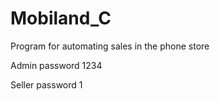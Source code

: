 # Mobiland_C
Program for automating sales in the phone store

Admin password 1234

Seller password 1
